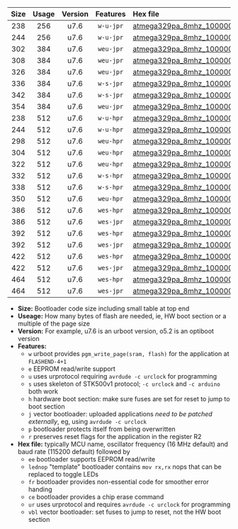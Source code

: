 |Size|Usage|Version|Features|Hex file|
|:-:|:-:|:-:|:-:|:--|
|238|256|u7.6|`w-u-jpr`|[atmega329pa_8mhz_1000000bps_ur_vbl.hex](https://raw.githubusercontent.com/stefanrueger/urboot/main/atmega329pa_8mhz_1000000bps_ur_vbl.hex)|
|244|256|u7.6|`w-u-jpr`|[atmega329pa_8mhz_1000000bps_lednop_ur_vbl.hex](https://raw.githubusercontent.com/stefanrueger/urboot/main/atmega329pa_8mhz_1000000bps_lednop_ur_vbl.hex)|
|302|384|u7.6|`weu-jpr`|[atmega329pa_8mhz_1000000bps_ee_ur_vbl.hex](https://raw.githubusercontent.com/stefanrueger/urboot/main/atmega329pa_8mhz_1000000bps_ee_ur_vbl.hex)|
|308|384|u7.6|`weu-jpr`|[atmega329pa_8mhz_1000000bps_ee_lednop_ur_vbl.hex](https://raw.githubusercontent.com/stefanrueger/urboot/main/atmega329pa_8mhz_1000000bps_ee_lednop_ur_vbl.hex)|
|326|384|u7.6|`weu-jpr`|[atmega329pa_8mhz_1000000bps_ee_lednop_fr_ur_vbl.hex](https://raw.githubusercontent.com/stefanrueger/urboot/main/atmega329pa_8mhz_1000000bps_ee_lednop_fr_ur_vbl.hex)|
|336|384|u7.6|`w-s-jpr`|[atmega329pa_8mhz_1000000bps_vbl.hex](https://raw.githubusercontent.com/stefanrueger/urboot/main/atmega329pa_8mhz_1000000bps_vbl.hex)|
|342|384|u7.6|`w-s-jpr`|[atmega329pa_8mhz_1000000bps_lednop_vbl.hex](https://raw.githubusercontent.com/stefanrueger/urboot/main/atmega329pa_8mhz_1000000bps_lednop_vbl.hex)|
|354|384|u7.6|`weu-jpr`|[atmega329pa_8mhz_1000000bps_ee_lednop_fr_ce_ur_vbl.hex](https://raw.githubusercontent.com/stefanrueger/urboot/main/atmega329pa_8mhz_1000000bps_ee_lednop_fr_ce_ur_vbl.hex)|
|238|512|u7.6|`w-u-hpr`|[atmega329pa_8mhz_1000000bps_ur.hex](https://raw.githubusercontent.com/stefanrueger/urboot/main/atmega329pa_8mhz_1000000bps_ur.hex)|
|244|512|u7.6|`w-u-hpr`|[atmega329pa_8mhz_1000000bps_lednop_ur.hex](https://raw.githubusercontent.com/stefanrueger/urboot/main/atmega329pa_8mhz_1000000bps_lednop_ur.hex)|
|298|512|u7.6|`weu-hpr`|[atmega329pa_8mhz_1000000bps_ee_ur.hex](https://raw.githubusercontent.com/stefanrueger/urboot/main/atmega329pa_8mhz_1000000bps_ee_ur.hex)|
|304|512|u7.6|`weu-hpr`|[atmega329pa_8mhz_1000000bps_ee_lednop_ur.hex](https://raw.githubusercontent.com/stefanrueger/urboot/main/atmega329pa_8mhz_1000000bps_ee_lednop_ur.hex)|
|322|512|u7.6|`weu-hpr`|[atmega329pa_8mhz_1000000bps_ee_lednop_fr_ur.hex](https://raw.githubusercontent.com/stefanrueger/urboot/main/atmega329pa_8mhz_1000000bps_ee_lednop_fr_ur.hex)|
|332|512|u7.6|`w-s-hpr`|[atmega329pa_8mhz_1000000bps.hex](https://raw.githubusercontent.com/stefanrueger/urboot/main/atmega329pa_8mhz_1000000bps.hex)|
|338|512|u7.6|`w-s-hpr`|[atmega329pa_8mhz_1000000bps_lednop.hex](https://raw.githubusercontent.com/stefanrueger/urboot/main/atmega329pa_8mhz_1000000bps_lednop.hex)|
|350|512|u7.6|`weu-hpr`|[atmega329pa_8mhz_1000000bps_ee_lednop_fr_ce_ur.hex](https://raw.githubusercontent.com/stefanrueger/urboot/main/atmega329pa_8mhz_1000000bps_ee_lednop_fr_ce_ur.hex)|
|386|512|u7.6|`wes-hpr`|[atmega329pa_8mhz_1000000bps_ee.hex](https://raw.githubusercontent.com/stefanrueger/urboot/main/atmega329pa_8mhz_1000000bps_ee.hex)|
|386|512|u7.6|`wes-jpr`|[atmega329pa_8mhz_1000000bps_ee_vbl.hex](https://raw.githubusercontent.com/stefanrueger/urboot/main/atmega329pa_8mhz_1000000bps_ee_vbl.hex)|
|392|512|u7.6|`wes-hpr`|[atmega329pa_8mhz_1000000bps_ee_lednop.hex](https://raw.githubusercontent.com/stefanrueger/urboot/main/atmega329pa_8mhz_1000000bps_ee_lednop.hex)|
|392|512|u7.6|`wes-jpr`|[atmega329pa_8mhz_1000000bps_ee_lednop_vbl.hex](https://raw.githubusercontent.com/stefanrueger/urboot/main/atmega329pa_8mhz_1000000bps_ee_lednop_vbl.hex)|
|422|512|u7.6|`wes-hpr`|[atmega329pa_8mhz_1000000bps_ee_lednop_fr.hex](https://raw.githubusercontent.com/stefanrueger/urboot/main/atmega329pa_8mhz_1000000bps_ee_lednop_fr.hex)|
|422|512|u7.6|`wes-jpr`|[atmega329pa_8mhz_1000000bps_ee_lednop_fr_vbl.hex](https://raw.githubusercontent.com/stefanrueger/urboot/main/atmega329pa_8mhz_1000000bps_ee_lednop_fr_vbl.hex)|
|464|512|u7.6|`wes-hpr`|[atmega329pa_8mhz_1000000bps_ee_lednop_fr_ce.hex](https://raw.githubusercontent.com/stefanrueger/urboot/main/atmega329pa_8mhz_1000000bps_ee_lednop_fr_ce.hex)|
|464|512|u7.6|`wes-jpr`|[atmega329pa_8mhz_1000000bps_ee_lednop_fr_ce_vbl.hex](https://raw.githubusercontent.com/stefanrueger/urboot/main/atmega329pa_8mhz_1000000bps_ee_lednop_fr_ce_vbl.hex)|

- **Size:** Bootloader code size including small table at top end
- **Useage:** How many bytes of flash are needed, ie, HW boot section or a multiple of the page size
- **Version:** For example, u7.6 is an urboot version, o5.2 is an optiboot version
- **Features:**
  + `w` urboot provides `pgm_write_page(sram, flash)` for the application at `FLASHEND-4+1`
  + `e` EEPROM read/write support
  + `u` uses urprotocol requiring `avrdude -c urclock` for programming
  + `s` uses skeleton of STK500v1 protocol; `-c urclock` and `-c arduino` both work
  + `h` hardware boot section: make sure fuses are set for reset to jump to boot section
  + `j` vector bootloader: uploaded applications *need to be patched externally*, eg, using `avrdude -c urclock`
  + `p` bootloader protects itself from being overwritten
  + `r` preserves reset flags for the application in the register R2
- **Hex file:** typically MCU name, oscillator frequency (16 MHz default) and baud rate (115200 default) followed by
  + `ee` bootloader supports EEPROM read/write
  + `lednop` "template" bootloader contains `mov rx,rx` nops that can be replaced to toggle LEDs
  + `fr` bootloader provides non-essential code for smoother error handing
  + `ce` bootloader provides a chip erase command
  + `ur` uses urprotocol and requires `avrdude -c urclock` for programming
  + `vbl` vector bootloader: set fuses to jump to reset, not the HW boot section
